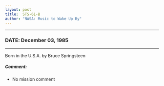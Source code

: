 ```yaml
---
layout: post
title:  STS-61-B
author: "NASA: Music to Wake Up By"
---
```


----
### DATE: December 03, 1985
----
Born in the U.S.A. by Bruce Springsteen

##### Comment:
* No mission comment

